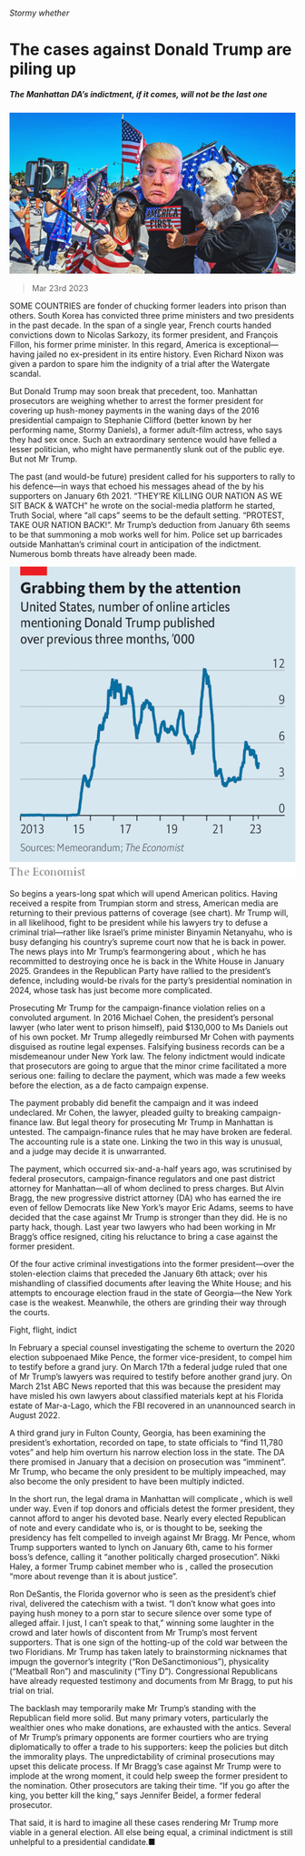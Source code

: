 ###### Stormy whether

# The cases against Donald Trump are piling up 

##### The Manhattan DA’s indictment, if it comes, will not be the last one 

![image](images/20230325_USP003.jpg) 

> Mar 23rd 2023 

SOME COUNTRIES are fonder of chucking former leaders into prison than others. South Korea has convicted three prime ministers and two presidents in the past decade. In the span of a single year, French courts handed convictions down to Nicolas Sarkozy, its former president, and François Fillon, his former prime minister. In this regard, America is exceptional—having jailed no ex-president in its entire history. Even Richard Nixon was given a pardon to spare him the indignity of a trial after the Watergate scandal.

But Donald Trump may soon break that precedent, too. Manhattan prosecutors are weighing whether to arrest the former president for covering up hush-money payments in the waning days of the 2016 presidential campaign to Stephanie Clifford (better known by her performing name, Stormy Daniels), a former adult-film actress, who says they had sex once. Such an extraordinary sentence would have felled a lesser politician, who might have permanently slunk out of the public eye. But not Mr Trump.

The past (and would-be future) president called for his supporters to rally to his defence—in ways that echoed his messages ahead of the  by his supporters on January 6th 2021. “THEY’RE KILLING OUR NATION AS WE SIT BACK &amp; WATCH” he wrote on the social-media platform he started, Truth Social, where “all caps” seems to be the default setting. “PROTEST, TAKE OUR NATION BACK!”. Mr Trump’s deduction from January 6th seems to be that summoning a mob works well for him. Police set up barricades outside Manhattan’s criminal court in anticipation of the indictment. Numerous bomb threats have already been made.

![image](images/20230325_USC474.png) 


So begins a years-long spat which will upend American politics. Having received a respite from Trumpian storm and stress, American media are returning to their previous patterns of coverage (see chart). Mr Trump will, in all likelihood, fight to be president while his lawyers try to defuse a criminal trial—rather like Israel’s prime minister Binyamin Netanyahu, who is busy defanging his country’s supreme court now that he is back in power. The news plays into Mr Trump’s fearmongering about , which he has recommitted to destroying once he is back in the White House in January 2025. Grandees in the Republican Party have rallied to the president’s defence, including would-be rivals for the party’s presidential nomination in 2024, whose task has just become more complicated.

Prosecuting Mr Trump for the campaign-finance violation relies on a convoluted argument. In 2016 Michael Cohen, the president’s personal lawyer (who later went to prison himself), paid $130,000 to Ms Daniels out of his own pocket. Mr Trump allegedly reimbursed Mr Cohen with payments disguised as routine legal expenses. Falsifying business records can be a misdemeanour under New York law. The felony indictment would indicate that prosecutors are going to argue that the minor crime facilitated a more serious one: failing to declare the payment, which was made a few weeks before the election, as a de facto campaign expense.

The payment probably did benefit the campaign and it was indeed undeclared. Mr Cohen, the lawyer, pleaded guilty to breaking campaign-finance law. But legal theory for prosecuting Mr Trump in Manhattan is untested. The campaign-finance rules that he may have broken are federal. The accounting rule is a state one. Linking the two in this way is unusual, and a judge may decide it is unwarranted.

The payment, which occurred six-and-a-half years ago, was scrutinised by federal prosecutors, campaign-finance regulators and one past district attorney for Manhattan—all of whom declined to press charges. But Alvin Bragg, the new progressive district attorney (DA) who has earned the ire even of fellow Democrats like New York’s mayor Eric Adams, seems to have decided that the case against Mr Trump is stronger than they did. He is no party hack, though. Last year two lawyers who had been working in Mr Bragg’s office resigned, citing his reluctance to bring a case against the former president.

Of the four active criminal investigations into the former president—over the stolen-election claims that preceded the January 6th attack; over his mishandling of classified documents after leaving the White House; and his attempts to encourage election fraud in the state of Georgia—the New York case is the weakest. Meanwhile, the others are grinding their way through the courts.

Fight, flight, indict

In February a special counsel investigating the scheme to overturn the 2020 election subpoenaed Mike Pence, the former vice-president, to compel him to testify before a grand jury. On March 17th a federal judge ruled that one of Mr Trump’s lawyers was required to testify before another grand jury. On March 21st ABC News reported that this was because the president may have misled his own lawyers about classified materials kept at his Florida estate of Mar-a-Lago, which the FBI recovered in an unannounced search in August 2022.

A third grand jury in Fulton County, Georgia, has been examining the president’s exhortation, recorded on tape, to state officials to “find 11,780 votes” and help him overturn his narrow election loss in the state. The DA there promised in January that a decision on prosecution was “imminent”. Mr Trump, who became the only president to be multiply impeached, may also become the only president to have been multiply indicted.

In the short run, the legal drama in Manhattan will complicate , which is well under way. Even if top donors and officials detest the former president, they cannot afford to anger his devoted base. Nearly every elected Republican of note and every candidate who is, or is thought to be, seeking the presidency has felt compelled to inveigh against Mr Bragg. Mr Pence, whom Trump supporters wanted to lynch on January 6th, came to his former boss’s defence, calling it “another politically charged prosecution”. Nikki Haley, a former Trump cabinet member who is , called the prosecution “more about revenge than it is about justice”.

Ron DeSantis, the Florida governor who is seen as the president’s chief rival, delivered the catechism with a twist. “I don’t know what goes into paying hush money to a porn star to secure silence over some type of alleged affair. I just, I can’t speak to that,” winning some laughter in the crowd and later howls of discontent from Mr Trump’s most fervent supporters. That is one sign of the hotting-up of the cold war between the two Floridians. Mr Trump has taken lately to brainstorming nicknames that impugn the governor’s integrity (“Ron DeSanctimonious”), physicality (“Meatball Ron”) and masculinity (“Tiny D”). Congressional Republicans have already requested testimony and documents from Mr Bragg, to put his trial on trial.

The backlash may temporarily make Mr Trump’s standing with the Republican field more solid. But many primary voters, particularly the wealthier ones who make donations, are exhausted with the antics. Several of Mr Trump’s primary opponents are former courtiers who are trying diplomatically to offer a trade to his supporters: keep the policies but ditch the immorality plays. The unpredictability of criminal prosecutions may upset this delicate process. If Mr Bragg’s case against Mr Trump were to implode at the wrong moment, it could help sweep the former president to the nomination. Other prosecutors are taking their time. “If you go after the king, you better kill the king,” says Jennifer Beidel, a former federal prosecutor.

That said, it is hard to imagine all these cases rendering Mr Trump more viable in a general election. All else being equal, a criminal indictment is still unhelpful to a presidential candidate.■


